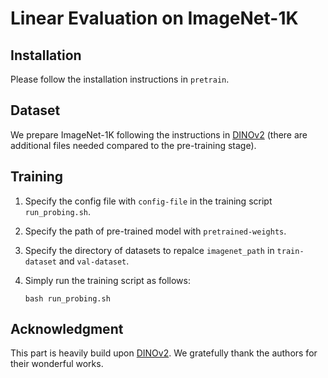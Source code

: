 # Linear Evaluation on ImageNet-1K


## Installation
Please follow the installation instructions in `pretrain`.

## Dataset
We prepare ImageNet-1K following the instructions in [DINOv2](https://github.com/facebookresearch/dinov2/tree/main?tab=readme-ov-file#data-preparation) (there are additional files needed compared to the pre-training stage).

## Training
1. Specify the config file with `config-file` in the training script `run_probing.sh`.
2. Specify the path of pre-trained model with `pretrained-weights`.
3. Specify the directory of datasets to repalce `imagenet_path` in `train-dataset` and `val-dataset`.
4. Simply run the training script as follows:

   ```
   bash run_probing.sh
   ```

## Acknowledgment

This part is heavily build upon [DINOv2](https://github.com/facebookresearch/dinov2). We gratefully thank the authors for their wonderful works.